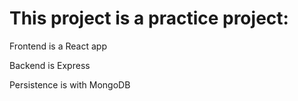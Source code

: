 # This project is a practice project:

Frontend is a React app 

Backend is Express

Persistence is with MongoDB